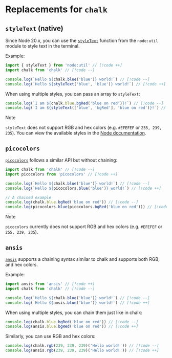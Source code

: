 # Replacements for `chalk`

## `styleText` (native)

Since Node 20.x, you can use the [`styleText`](https://nodejs.org/api/util.html#utilstyletextformat-text-options) function from the `node:util` module to style text in the terminal.

Example:

```ts
import { styleText } from 'node:util' // [!code ++]
import chalk from 'chalk' // [!code --]

console.log(`Hello ${chalk.blue('blue')} world!`) // [!code --]
console.log(`Hello ${styleText('blue', 'blue')} world!`) // [!code ++]
```

When using multiple styles, you can pass an array to `styleText`:

```ts
console.log(`I am ${chalk.blue.bgRed('blue on red')}!`) // [!code --]
console.log(`I am ${styleText(['blue', 'bgRed'], 'blue on red')}!`) // [!code ++]
```

> [!NOTE]
> `styleText` does not support RGB and hex colors (e.g. `#EFEFEF` or `255, 239, 235`). You can view the available styles in the [Node documentation](https://nodejs.org/api/util.html#modifiers).

## `picocolors`

[`picocolors`](https://github.com/alexeyraspopov/picocolors) follows a similar API but without chaining:

```ts
import chalk from 'chalk' // [!code --]
import picocolors from 'picocolors' // [!code ++]

console.log(`Hello ${chalk.blue('blue')} world!`) // [!code --]
console.log(`Hello ${picocolors.blue('blue')} world!`) // [!code ++]

// A chained example
console.log(chalk.blue.bgRed('blue on red')) // [!code --]
console.log(picocolors.blue(picocolors.bgRed('blue on red'))) // [!code ++]
```

> [!NOTE]
> `picocolors` currently does not support RGB and hex colors (e.g. `#EFEFEF` or `255, 239, 235`).

## `ansis`

[`ansis`](https://github.com/webdiscus/ansis/) supports a chaining syntax similar to chalk and supports both RGB, and hex colors.

Example:

```ts
import ansis from 'ansis' // [!code ++]
import chalk from 'chalk' // [!code --]

console.log(`Hello ${chalk.blue('blue')} world!`) // [!code --]
console.log(`Hello ${ansis.blue('blue')} world!`) // [!code ++]
```

When using multiple styles, you can chain them just like in chalk:

```ts
console.log(chalk.blue.bgRed('blue on red')) // [!code --]
console.log(ansis.blue.bgRed('blue on red')) // [!code ++]
```

Similarly, you can use RGB and hex colors:

```ts
console.log(chalk.rgb(239, 239, 239)('Hello world!')) // [!code --]
console.log(ansis.rgb(239, 239, 239)('Hello world!')) // [!code ++]
```
